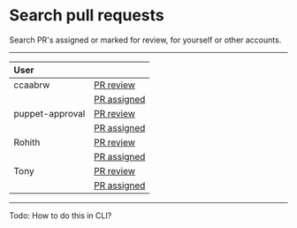 # Search pull requests

Search PR's assigned or marked for review, for yourself or other accounts.

---

| User |   |
| :--- | :--- |
| ccaabrw | [PR review](https://github.com/pulls?q=is%3Aopen+is%3Apr+review-requested%3Accaabrw) |
|         | [PR assigned](https://github.com/pulls?q=is%3Aopen+is%3Apr+assignee%3Accaabrw) |
| puppet-approval | [PR review](https://github.com/pulls?q=is%3Aopen+is%3Apr+review-requested%3Apuppet-approval) |
|         | [PR assigned](https://github.com/pulls?q=is%3Aopen+is%3Apr+assignee%3Apuppet-approval) |
| Rohith  | [PR review](https://github.com/pulls?q=is%3Aopen+is%3Apr+review-requested%3Armovvaucl) |
|         | [PR assigned](https://github.com/pulls?q=is%3Aopen+is%3Apr+assignee%3Armovvaucl) |
| Tony    | [PR review](https://github.com/pulls?q=is%3Aopen+is%3Apr+review-requested%3Atbrooksucl) |
|         | [PR assigned](https://github.com/pulls?q=is%3Aopen+is%3Apr+assignee%3Atbrooksucl) |

---

Todo: How to do this in CLI?
